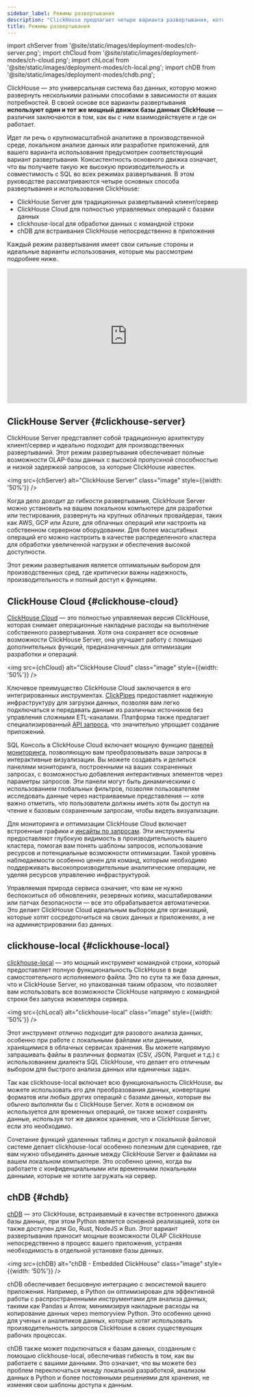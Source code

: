 ```yaml
---
sidebar_label: Режимы развертывания
description: "ClickHouse предлагает четыре варианта развертывания, которые все используют один и тот же мощный движок базы данных, просто упакованный по-разному, чтобы удовлетворить ваши конкретные потребности."
title: Режимы развертывания
---
```


import chServer from '@site/static/images/deployment-modes/ch-server.png';
import chCloud from '@site/static/images/deployment-modes/ch-cloud.png';
import chLocal from '@site/static/images/deployment-modes/ch-local.png';
import chDB from '@site/static/images/deployment-modes/chdb.png';

ClickHouse — это универсальная система баз данных, которую можно развернуть несколькими разными способами в зависимости от ваших потребностей. В своей основе все варианты развертывания **используют один и тот же мощный движок базы данных ClickHouse** — различия заключаются в том, как вы с ним взаимодействуете и где он работает.

Идет ли речь о крупномасштабной аналитике в производственной среде, локальном анализе данных или разработке приложений, для вашего варианта использования предусмотрен соответствующий вариант развертывания. Консистентность основного движка означает, что вы получаете такую же высокую производительность и совместимость с SQL во всех режимах развертывания. 
В этом руководстве рассматриваются четыре основных способа развертывания и использования ClickHouse:

* ClickHouse Server для традиционных развертываний клиент/сервер
* ClickHouse Cloud для полностью управляемых операций с базами данных
* clickhouse-local для обработки данных с командной строки
* chDB для встраивания ClickHouse непосредственно в приложения

Каждый режим развертывания имеет свои сильные стороны и идеальные варианты использования, которые мы рассмотрим подробнее ниже.

<iframe width="560" height="315" src="https://www.youtube.com/embed/EOXEW_-r10A?si=6IanDSJlRzN8f9Mo" title="YouTube video player" frameborder="0" allow="accelerometer; autoplay; clipboard-write; encrypted-media; gyroscope; picture-in-picture; web-share" referrerpolicy="strict-origin-when-cross-origin" allowfullscreen></iframe>

## ClickHouse Server {#clickhouse-server}

ClickHouse Server представляет собой традиционную архитектуру клиент/сервер и идеально подходит для производственных развертываний. Этот режим развертывания обеспечивает полные возможности OLAP-базы данных с высокой пропускной способностью и низкой задержкой запросов, за которые ClickHouse известен.

<img src={chServer} alt="ClickHouse Server" class="image" style={{width: '50%'}} />
<br/>

Когда дело доходит до гибкости развертывания, ClickHouse Server можно установить на вашем локальном компьютере для разработки или тестирования, развернуть на крупных облачных провайдерах, таких как AWS, GCP или Azure, для облачных операций или настроить на собственном серверном оборудовании. Для более масштабных операций его можно настроить в качестве распределенного кластера для обработки увеличенной нагрузки и обеспечения высокой доступности.

Этот режим развертывания является оптимальным выбором для производственных сред, где критически важны надежность, производительность и полный доступ к функциям.

## ClickHouse Cloud {#clickhouse-cloud}

[ClickHouse Cloud](/cloud/overview) — это полностью управляемая версия ClickHouse, которая снимает операционные накладные расходы на выполнение собственного развертывания. Хотя она сохраняет все основные возможности ClickHouse Server, она улучшает работу с помощью дополнительных функций, предназначенных для оптимизации разработки и операций.

<img src={chCloud} alt="ClickHouse Cloud" class="image" style={{width: '50%'}} />
<br/>

Ключевое преимущество ClickHouse Cloud заключается в его интегрированных инструментах. [ClickPipes](/cloud/get-started/cloud-quick-start#clickpipes) предоставляет надежную инфраструктуру для загрузки данных, позволяя вам легко подключаться и передавать данные из различных источников без управления сложными ETL-каналами. Платформа также предлагает специализированный [API запроса](/cloud/get-started/query-endpoints), что значительно упрощает создание приложений.

SQL Консоль в ClickHouse Cloud включает мощную функцию [панелей мониторинга](/cloud/manage/dashboards), позволяющую вам преобразовывать ваши запросы в интерактивные визуализации. Вы можете создавать и делиться панелями мониторинга, построенными на ваших сохраненных запросах, с возможностью добавления интерактивных элементов через параметры запросов. Эти панели могут быть динамическими с использованием глобальных фильтров, позволяя пользователям исследовать данные через настраиваемые представления — хотя важно отметить, что пользователи должны иметь хотя бы доступ на чтение к базовым сохраненным запросам, чтобы видеть визуализации.

Для мониторинга и оптимизации ClickHouse Cloud включает встроенные графики и [инсайты по запросам](/cloud/get-started/query-insights). Эти инструменты предоставляют глубокую видимость в производительность вашего кластера, помогая вам понять шаблоны запросов, использование ресурсов и потенциальные возможности оптимизации. Такой уровень наблюдаемости особенно ценен для команд, которым необходимо поддерживать высокопроизводительные аналитические операции, не уделяя ресурсов управлению инфраструктурой.

Управляемая природа сервиса означает, что вам не нужно беспокоиться об обновлениях, резервных копиях, масштабировании или патчах безопасности — все это обрабатывается автоматически. Это делает ClickHouse Cloud идеальным выбором для организаций, которые хотят сосредоточиться на своих данных и приложениях, а не на администрировании баз данных.

## clickhouse-local {#clickhouse-local}

[clickhouse-local](/operations/utilities/clickhouse-local) — это мощный инструмент командной строки, который предоставляет полную функциональность ClickHouse в виде самостоятельного исполняемого файла. Это по сути та же база данных, что и ClickHouse Server, но упакованная таким образом, что позволяет вам использовать все возможности ClickHouse напрямую с командной строки без запуска экземпляра сервера.

<img src={chLocal} alt="clickhouse-local" class="image" style={{width: '50%'}} />
<br/>

Этот инструмент отлично подходит для разового анализа данных, особенно при работе с локальными файлами или данными, хранящимися в облачных сервисах хранения. Вы можете напрямую запрашивать файлы в различных форматах (CSV, JSON, Parquet и т.д.) с использованием диалекта SQL ClickHouse, что делает его отличным выбором для быстрого анализа данных или единичных задач.

Так как clickhouse-local включает всю функциональность ClickHouse, вы можете использовать его для преобразования данных, конвертации форматов или любых других операций с базами данных, которые вы обычно выполняли бы с ClickHouse Server. Хотя в основном он используется для временных операций, он также может сохранять данные, используя тот же движок хранения, что и ClickHouse Server, если это необходимо.

Сочетание функций удаленных таблиц и доступ к локальной файловой системе делает clickhouse-local особенно полезным для сценариев, где вам нужно объединять данные между ClickHouse Server и файлами на вашем локальном компьютере. Это особенно ценно, когда вы работаете с конфиденциальными или временными локальными данными, которые не хотите загружать на сервер.

## chDB {#chdb}

[chDB](/chdb) — это ClickHouse, встраиваемый в качестве встроенного движка базы данных, при этом Python является основной реализацией, хотя он также доступен для Go, Rust, NodeJS и Bun. Этот вариант развертывания приносит мощные возможности OLAP ClickHouse непосредственно в процесс вашего приложения, устраняя необходимость в отдельной установке базы данных.

<img src={chDB} alt="chDB - Embedded ClickHouse" class="image" style={{width: '50%'}} />
<br/>

chDB обеспечивает бесшовную интеграцию с экосистемой вашего приложения. Например, в Python он оптимизирован для эффективной работы с распространенными инструментами для анализа данных, такими как Pandas и Arrow, минимизируя накладные расходы на копирование данных через memoryview Python. Это особенно ценно для ученых и аналитиков данных, которые хотят использовать производительность запросов ClickHouse в своих существующих рабочих процессах.

chDB также может подключаться к базам данных, созданным с помощью clickhouse-local, обеспечивая гибкость в том, как вы работаете с вашими данными. Это означает, что вы можете без проблем переключаться между локальной разработкой, анализом данных в Python и более постоянными решениями для хранения, не изменяя свои шаблоны доступа к данным.
